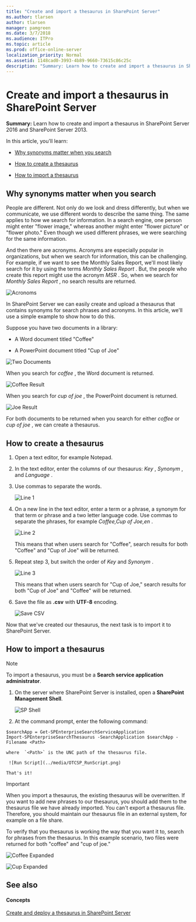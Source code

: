 ```yaml
---
title: "Create and import a thesaurus in SharePoint Server"
ms.author: tlarsen
author: tlarsen
manager: pamgreen
ms.date: 3/7/2018
ms.audience: ITPro
ms.topic: article
ms.prod: office-online-server
localization_priority: Normal
ms.assetid: 1148cad0-3993-4b89-9660-73615c86c25c
description: "Summary: Learn how to create and import a thesaurus in SharePoint Server 2016 and SharePoint Server 2013."
---
```


# Create and import a thesaurus in SharePoint Server

 **Summary:** Learn how to create and import a thesaurus in SharePoint Server 2016 and SharePoint Server 2013. 
  
In this article, you'll learn:
  
- [Why synonyms matter when you search](create-and-import-a-thesaurus.md#BKMK_WhySynonymsMatterWhenYouSearch)
    
- [How to create a thesaurus](create-and-import-a-thesaurus.md#BKMK_HowToCreateAThesarus)
    
- [How to import a thesaurus](create-and-import-a-thesaurus.md#BKMK_HowToImportAThesarus)
    
## Why synonyms matter when you search
<a name="BKMK_WhySynonymsMatterWhenYouSearch"> </a>

People are different. Not only do we look and dress differently, but when we communicate, we use different words to describe the same thing. The same applies to how we search for information. In a search engine, one person might enter "flower image," whereas another might enter "flower picture" or "flower photo." Even though we used different phrases, we were searching for the same information.
  
And then there are acronyms. Acronyms are especially popular in organizations, but when we search for information, this can be challenging. For example, if we want to see the Monthly Sales Report, we'll most likely search for it by using the terms  *Monthly Sales Report*  . But, the people who create this report might use the acronym  *MSR*  . So, when we search for  *Monthly Sales Report*  , no search results are returned. 
  
![Acronoms](../media/OTCSP_Acronoms.png)
  
In SharePoint Server we can easily create and upload a thesaurus that contains synonyms for search phrases and acronyms. In this article, we'll use a simple example to show how to do this.
  
Suppose you have two documents in a library:
  
- A Word document titled "Coffee"
    
- A PowerPoint document titled "Cup of Joe"
    
![Two Documents](../media/OTCSP_TwoDocuments.jpg)
  
When you search for  *coffee*  , the Word document is returned. 
  
![Coffee Result](../media/OTCSP_CoffeeResult.jpg)
  
When you search for  *cup of joe*  , the PowerPoint document is returned. 
  
![Joe Result](../media/OTCSP_JoeResult.jpg)
  
For both documents to be returned when you search for either  *coffee*  or  *cup of joe*  , we can create a thesaurus. 
  
## How to create a thesaurus
<a name="BKMK_HowToCreateAThesarus"> </a>

1. Open a text editor, for example Notepad.
    
2. In the text editor, enter the columns of our thesaurus:  *Key*  ,  *Synonym*  , and  *Language*  . 
    
3. Use commas to separate the words.
    
     ![Line 1](../media/OTCSP_Line1.jpg)
  
4. On a new line in the text editor, enter a term or a phrase, a synonym for that term or phrase and a two letter language code. Use commas to separate the phrases, for example  *Coffee,Cup of Joe,en*  . 
    
     ![Line 2](../media/OTCSP_Line2.jpg)
  
    This means that when users search for "Coffee", search results for both "Coffee" and "Cup of Joe" will be returned.
    
5. Repeat step 3, but switch the order of  *Key*  and  *Synonym*  . 
    
     ![Line 3](../media/OTCSP_Line3.jpg)
  
    This means that when users search for "Cup of Joe," search results for both "Cup of Joe" and "Coffee" will be returned.
    
6. Save the file as **.csv** with **UTF-8** encoding. 
    
     ![Save CSV](../media/OTCSP_SaveCSV.png)
  
Now that we've created our thesaurus, the next task is to import it to SharePoint Server.
  
## How to import a thesaurus
<a name="BKMK_HowToImportAThesarus"> </a>

> [!NOTE]
> To import a thesaurus, you must be a **Search service application administrator**. 
  
1. On the server where SharePoint Server is installed, open a **SharePoint Management Shell**. 
    
     ![SP Shell](../media/OTCSP_SPShell.png)
  
2. At the command prompt, enter the following command:
    
  ```
  $searchApp = Get-SPEnterpriseSearchServiceApplication 
  Import-SPEnterpriseSearchThesaurus -SearchApplication $searchApp -Filename <Path>
  ```

    where  `<Path>` is the UNC path of the thesaurus file. 
    
     ![Run Script](../media/OTCSP_RunScript.png)
  
    That's it!
    
> [!IMPORTANT]
> When you import a thesaurus, the existing thesaurus will be overwritten. If you want to add new phrases to our thesaurus, you should add them to the thesaurus file we have already imported. You can't export a thesaurus file. Therefore, you should maintain our thesaurus file in an external system, for example on a file share. 
  
To verify that you thesaurus is working the way that you want it to, search for phrases from the thesaurus. In this example scenario, two files were returned for both "coffee" and "cup of joe."
  
![Coffee Expanded](../media/OTCSP_coffee_expanded.png)
  
![Cup Expanded](../media/OTCSP_cup_expanded.png)
  
## See also
<a name="BKMK_HowToImportAThesarus"> </a>

#### Concepts

[Create and deploy a thesaurus in SharePoint Server](create-and-deploy-a-thesaurus.md)

